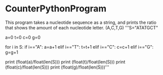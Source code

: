 # CounterPythonProgram
This program takes a nucleotide sequence as a string, and prints the ratio that shows the amount of each nucleotide letter. (A,C,T,G)
'''S="ATATGCT"

a=0
t=0
c=0
g=0

for i in S:
                if i=="A":
                    a=a+1
                elif i=="T":
                    t=t+1
                elif i=="C":
                    c=c+1
                elif i=="G":
                    g=g+1


print (float(a)/float(len(S)))
print (float(t)/float(len(S)))
print (float(c)/float(len(S)))
print (float(g)/float(len(S)))'''
                
